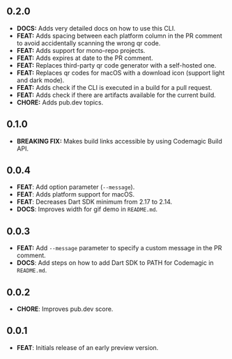 ## 0.2.0

- **DOCS:** Adds very detailed docs on how to use this CLI.
- **FEAT:** Adds spacing between each platform column in the PR comment to avoid accidentally scanning the wrong qr code.
- **FEAT:** Adds support for mono-repo projects.
- **FEAT:** Adds expires at date to the PR comment.
- **FEAT:** Replaces third-party qr code generator with a self-hosted one.
- **FEAT:** Replaces qr codes for macOS with a download icon (support light and dark mode).
- **FEAT:** Adds check if the CLI is executed in a build for a pull request.
- **FEAT:** Adds check if there are artifacts available for the current build.
- **CHORE:** Adds pub.dev topics.

## 0.1.0

- **BREAKING FIX:** Makes build links accessible by using Codemagic Build API.

## 0.0.4

- **FEAT**: Add option parameter (`--message`).
- **FEAT**: Adds platform support for macOS.
- **FEAT**: Decreases Dart SDK minimum from 2.17 to 2.14.
- **DOCS**: Improves width for gif demo in `README.md`.

## 0.0.3

- **FEAT:** Add `--message` parameter to specify a custom message in the PR comment.
- **DOCS**: Add steps on how to add Dart SDK to PATH for Codemagic in `README.md`.

## 0.0.2

- **CHORE**: Improves pub.dev score.

## 0.0.1

- **FEAT**: Initials release of an early preview version.
